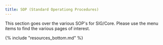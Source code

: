 ```yaml
---
title: SOP (Standard Operationg Procedures)
---
```


This section goes over the various SOP's for SIG/Core. Please use the menu items
to find the various pages of interest.

{% include "resources_bottom.md" %}
